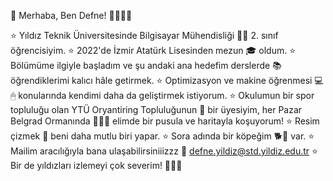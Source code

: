 💖 Merhaba, Ben Defne! 🌸🦋🎀💖

⭐ Yıldız Teknik Üniversitesinde Bilgisayar Mühendisliği 👩‍💻 2. sınıf öğrencisiyim.
⭐ 2022'de İzmir Atatürk Lisesinden mezun 🎓 oldum.
⭐ Bölümüme ilgiyle başladım ve şu andaki ana hedefim derslerde 📚 öğrendiklerimi kalıcı hâle getirmek.
⭐ Optimizasyon ve makine öğrenmesi 💻🖱 konularında kendimi daha da geliştirmek istiyorum.
⭐ Okulumun bir spor topluluğu olan YTÜ Oryantiring Topluluğunun 🧭 bir üyesiyim, her Pazar Belgrad Ormanında 🏃‍♀️🌲 elimde bir pusula ve haritayla koşuyorum!
⭐ Resim çizmek 🎨 beni daha mutlu biri yapar.
⭐ Sora adında bir köpeğim 🐕💞 var.
⭐ Mailim aracılığıyla bana ulaşabilirsiniiizzz 📮 defne.yildiz@std.yildiz.edu.tr
⭐ Bir de yıldızları izlemeyi çok severim! 🌌🔭✨


